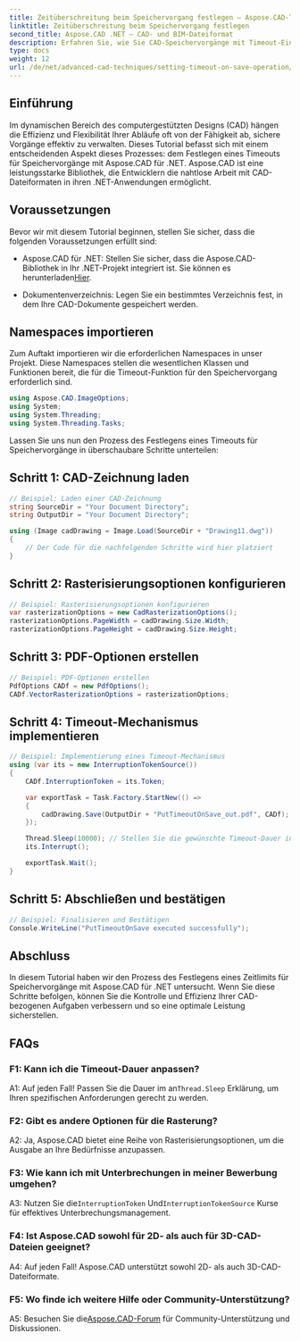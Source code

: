 ```yaml
---
title: Zeitüberschreitung beim Speichervorgang festlegen – Aspose.CAD-Tutorial
linktitle: Zeitüberschreitung beim Speichervorgang festlegen
second_title: Aspose.CAD .NET – CAD- und BIM-Dateiformat
description: Erfahren Sie, wie Sie CAD-Speichervorgänge mit Timeout-Einstellungen mithilfe von Aspose.CAD für .NET verbessern können. Steigern Sie die Effizienz und Kontrolle in Ihren .NET-Anwendungen.
type: docs
weight: 12
url: /de/net/advanced-cad-techniques/setting-timeout-on-save-operation/
---
```

## Einführung

Im dynamischen Bereich des computergestützten Designs (CAD) hängen die Effizienz und Flexibilität Ihrer Abläufe oft von der Fähigkeit ab, sichere Vorgänge effektiv zu verwalten. Dieses Tutorial befasst sich mit einem entscheidenden Aspekt dieses Prozesses: dem Festlegen eines Timeouts für Speichervorgänge mit Aspose.CAD für .NET. Aspose.CAD ist eine leistungsstarke Bibliothek, die Entwicklern die nahtlose Arbeit mit CAD-Dateiformaten in ihren .NET-Anwendungen ermöglicht.

## Voraussetzungen

Bevor wir mit diesem Tutorial beginnen, stellen Sie sicher, dass die folgenden Voraussetzungen erfüllt sind:

- Aspose.CAD für .NET: Stellen Sie sicher, dass die Aspose.CAD-Bibliothek in Ihr .NET-Projekt integriert ist. Sie können es herunterladen[Hier](https://releases.aspose.com/cad/net/).

- Dokumentenverzeichnis: Legen Sie ein bestimmtes Verzeichnis fest, in dem Ihre CAD-Dokumente gespeichert werden.

## Namespaces importieren

Zum Auftakt importieren wir die erforderlichen Namespaces in unser Projekt. Diese Namespaces stellen die wesentlichen Klassen und Funktionen bereit, die für die Timeout-Funktion für den Speichervorgang erforderlich sind.

```csharp
using Aspose.CAD.ImageOptions;
using System;
using System.Threading;
using System.Threading.Tasks;
```

Lassen Sie uns nun den Prozess des Festlegens eines Timeouts für Speichervorgänge in überschaubare Schritte unterteilen:

## Schritt 1: CAD-Zeichnung laden

```csharp
// Beispiel: Laden einer CAD-Zeichnung
string SourceDir = "Your Document Directory";
string OutputDir = "Your Document Directory";

using (Image cadDrawing = Image.Load(SourceDir + "Drawing11.dwg"))
{
    // Der Code für die nachfolgenden Schritte wird hier platziert
}
```

## Schritt 2: Rasterisierungsoptionen konfigurieren

```csharp
// Beispiel: Rasterisierungsoptionen konfigurieren
var rasterizationOptions = new CadRasterizationOptions();
rasterizationOptions.PageWidth = cadDrawing.Size.Width;
rasterizationOptions.PageHeight = cadDrawing.Size.Height;
```

## Schritt 3: PDF-Optionen erstellen

```csharp
// Beispiel: PDF-Optionen erstellen
PdfOptions CADf = new PdfOptions();
CADf.VectorRasterizationOptions = rasterizationOptions;
```

## Schritt 4: Timeout-Mechanismus implementieren

```csharp
// Beispiel: Implementierung eines Timeout-Mechanismus
using (var its = new InterruptionTokenSource())
{
    CADf.InterruptionToken = its.Token;

    var exportTask = Task.Factory.StartNew(() =>
    {
        cadDrawing.Save(OutputDir + "PutTimeoutOnSave_out.pdf", CADf);
    });

    Thread.Sleep(10000); // Stellen Sie die gewünschte Timeout-Dauer in Millisekunden ein
    its.Interrupt();

    exportTask.Wait();
}
```

## Schritt 5: Abschließen und bestätigen

```csharp
// Beispiel: Finalisieren und Bestätigen
Console.WriteLine("PutTimeoutOnSave executed successfully");
```

## Abschluss

In diesem Tutorial haben wir den Prozess des Festlegens eines Zeitlimits für Speichervorgänge mit Aspose.CAD für .NET untersucht. Wenn Sie diese Schritte befolgen, können Sie die Kontrolle und Effizienz Ihrer CAD-bezogenen Aufgaben verbessern und so eine optimale Leistung sicherstellen.

## FAQs

### F1: Kann ich die Timeout-Dauer anpassen?

 A1: Auf jeden Fall! Passen Sie die Dauer im an`Thread.Sleep` Erklärung, um Ihren spezifischen Anforderungen gerecht zu werden.

### F2: Gibt es andere Optionen für die Rasterung?

A2: Ja, Aspose.CAD bietet eine Reihe von Rasterisierungsoptionen, um die Ausgabe an Ihre Bedürfnisse anzupassen.

### F3: Wie kann ich mit Unterbrechungen in meiner Bewerbung umgehen?

 A3: Nutzen Sie die`InterruptionToken` Und`InterruptionTokenSource` Kurse für effektives Unterbrechungsmanagement.

### F4: Ist Aspose.CAD sowohl für 2D- als auch für 3D-CAD-Dateien geeignet?

A4: Auf jeden Fall! Aspose.CAD unterstützt sowohl 2D- als auch 3D-CAD-Dateiformate.

### F5: Wo finde ich weitere Hilfe oder Community-Unterstützung?

 A5: Besuchen Sie die[Aspose.CAD-Forum](https://forum.aspose.com/c/cad/19) für Community-Unterstützung und Diskussionen.